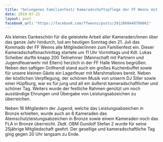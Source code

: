 ```yaml
---
title: "Gelungenes Familienfest/ Kameradschaftspflege der FF Wenns mit knapp 200 Teilnehmern"
date: 2019-07-21
layout: post
facebook_url: "https://facebook.com/ffwenns/posts/2912860448789061"
---
```


Als kleines Dankeschön für die geleistete Arbeit aller Kameraden/innen über das ganze Jahr hindurch, lud am heutigen Sonntag den 21. Juli das Kommado der FF Wenns alle Mitglieder/innen zum Familienfest ein. Dieser Kameradschaftsnachmittag startete um 11 Uhr Vormittags und Kdt. Lukas Scheiber durfte knapp 200 Teilnehmer (Mannschaft mit Partnern und Jugendfeuerwehr mit Eltern) herzlich in der FF Halle Wenns begrüßen. Neben den saftigen Grillhendl stand auch ein großes Kuchenbuffet sowie für unsere kleinen Gäste ein Lagerfeuer mit Marshmallows bereit. Neben der köstlichen Verpflegung, der schönen Musik von unserm DJ Siller sowie einer Hüpfburg, war es für jung und alt ein äußerst kameradschaftlicher und schöner Tag. Weiters wurde der festliche Rahmen genützt um noch ausständige Ehrungen und Übergabe von Leistungsabzeichen zu überreichen.

Neben 16 Mitgliedern der Jugend, welche das Leistungsabzeichen in Bronze erhielten, wurde auch an 6 Kameraden das Atemschutzleistungsabzeichen in Bronze sowie einem Kameraden noch das FLA in Bronze überreicht. Zkdt. OBM Gundolf Stefan 2 wurde für seine 25jährige Mitgliedschaft geehrt. Der gesellige und kameradschaftliche Tag ging gegen 20 Uhr langsam zu Ende.